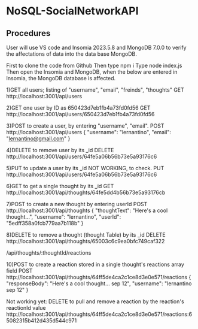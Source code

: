 # NoSQL-SocialNetworkAPI



## Procedures

User will use VS code and Insomia 2023.5.8 and MongoDB 7.0.0 to verify the affectations of data into the data base MongoDB.

First to clone the code from Github
Then type npm i
Type node index.js
Then open the Insomia and MongoDB, when the below are entered in Insomia, the MongoDB database is affected.





1)GET all users; listing of "username", "email", "freinds", "thoughts"
GET http://localhost:3001/api/users

2)GET one user by ID as 650423d7eb1fb4a73fd0fd56
GET  http://localhost:3001/api/users/650423d7eb1fb4a73fd0fd56

3)POST to create a user, by entering "username", "email".
POST  http://localhost:3001/api/users
{
  "username": "lernantino",
  "email": "lernantino@gmail.com"
}

4)DELETE to remove user by its _id
DELETE  http://localhost:3001/api/users/64fe5a06b56b73e5a93176c6


5)PUT to update a user by its _id   NOT WORKING, to check.
PUT  http://localhost:3001/api/users/64fe5a06b56b73e5a93176c6



6)GET to get a single thought by its _id
GET http://localhost:3001/api/thoughts/64fe5dd4b56b73e5a93176cb

7)POST to create a new thought by entering userId
POST http://localhost:3001/api/thoughts
{
  "thoughtText": "Here's a cool thought...",
  "username": "lernantino",
  "userId": "5edff358a0fcb779aa7b118b"
}

8)DELETE to remove a thought (thought Table) by its _id
DELETE  http://localhost:3001/api/thoughts/65003c6c9ea0bfc749caf322



/api/thoughts/:thoughtId/reactions


10)POST to create a reaction stored in a single thought's reactions array field
POST http://localhost:3001/api/thoughts/64ff5de4ca2c1ce8d3e0e571/reactions
{
 "responseBody": "Here's a cool thought... sep 12",
  "username": "lernantino sep 12"
}


Not working yet:
DELETE to pull and remove a reaction by the reaction's reactionId value
http://localhost:3001/api/thoughts/64ff5de4ca2c1ce8d3e0e571/reactions:65082315b412d435d544c971


